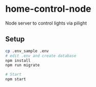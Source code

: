 # home-control-node
Node server to control lights via pilight

## Setup
```bash
cp .env_sample .env
# edit .env and create database
npm install
npm run migrate

# Start
npm start
```
